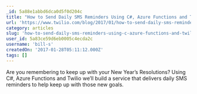 ```yaml
---
_id: 5a88e1abbd6dca0d5f0d204c
title: "How to Send Daily SMS Reminders Using C#, Azure Functions and Twilio"
url: 'https://www.twilio.com/blog/2017/01/how-to-send-daily-sms-reminders-using-c-azure-functions-and-twilio.html'
category: articles
slug: 'how-to-send-daily-sms-reminders-using-c-azure-functions-and-twilio'
user_id: 5a83ce59d6eb0005c4ecda2c
username: 'bill-s'
createdOn: '2017-01-28T05:11:12.000Z'
tags: []
---
```


Are you remembering to keep up with your New Year’s Resolutions? Using C#, Azure Functions and Twilio we’ll build a service that delivers daily SMS reminders to help keep up with those new goals.
